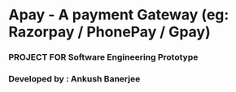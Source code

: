 # Apay - A payment Gateway (eg: Razorpay / PhonePay / Gpay)

### PROJECT FOR Software Engineering Prototype

### Developed by : Ankush Banerjee

